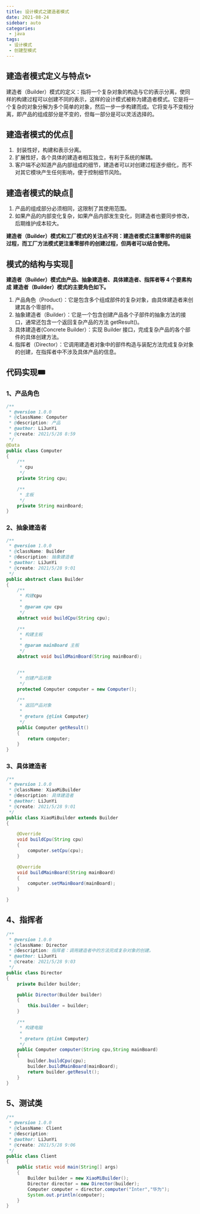 ```yaml
---
title: 设计模式之建造者模式
date: 2021-08-24
sidebar: auto
categories:
 - java
tags:
 - 设计模式
 - 创建型模式
---
```


## 建造者模式定义与特点✨

​		建造者（Builder）模式的定义：指将一个复杂对象的构造与它的表示分离，使同样的构建过程可以创建不同的表示，这样的设计模式被称为建造者模式。它是将一个复杂的对象分解为多个简单的对象，然后一步一步构建而成。它将变与不变相分离，即产品的组成部分是不变的，但每一部分是可以灵活选择的。

## 建造者模式的优点🧨

1. ​	封装性好，构建和表示分离。
2. 扩展性好，各个具体的建造者相互独立，有利于系统的解耦。
3. 客户端不必知道产品内部组成的细节，建造者可以对创建过程逐步细化，而不对其它模块产生任何影响，便于控制细节风险。

## 建造者模式的缺点🎋

1. 产品的组成部分必须相同，这限制了其使用范围。
2. 如果产品的内部变化复杂，如果产品内部发生变化，则建造者也要同步修改，后期维护成本较大。

**建造者（Builder）模式和工厂模式的关注点不同：建造者模式注重零部件的组装过程，而工厂方法模式更注重零部件的创建过程，但两者可以结合使用。**

## 模式的结构与实现🎋

**建造者（Builder）模式由产品、抽象建造者、具体建造者、指挥者等 4 个要素构成**
**建造者（Builder）模式的主要角色如下。**

1.  产品角色（Product）：它是包含多个组成部件的复杂对象，由具体建造者来创建其各个零部件。
2. 抽象建造者（Builder）：它是一个包含创建产品各个子部件的抽象方法的接口，通常还包含一个返回复杂产品的方法 getResult()。
3.  具体建造者(Concrete Builder）：实现 Builder 接口，完成复杂产品的各个部件的具体创建方法。
4. 指挥者（Director）：它调用建造者对象中的部件构造与装配方法完成复杂对象的创建，在指挥者中不涉及具体产品的信息。

## **代码实现🎟**
### 1、产品角色
```java
/**
 * @version 1.0.0
 * @className: Computer
 * @description: 产品
 * @author: LiJunYi
 * @create: 2021/5/28 8:59
 */
@Data
public class Computer
{
    /**
     * cpu
     */
    private String cpu;

    /**
     * 主板
     */
    private String mainBoard;
}

```
### 2、抽象建造者
```java
/**
 * @version 1.0.0
 * @className: Builder
 * @description: 抽象建造者
 * @author: LiJunYi
 * @create: 2021/5/28 9:01
 */
public abstract class Builder
{
    /**
     * 构建cpu
     *
     * @param cpu cpu
     */
    abstract void buildCpu(String cpu);

    /**
     * 构建主板
     *
     * @param mainBoard 主板
     */
    abstract void buildMainBoard(String mainBoard);


    /**
     * 创建产品对象
     */
    protected Computer computer = new Computer();

    /**
     * 返回产品对象
     *
     * @return {@link Computer}
     */
    public Computer getResult()
    {
        return computer;
    }
}

```

### 3、具体建造者

```java
/**
 * @version 1.0.0
 * @className: XiaoMiBuilder
 * @description: 具体建造者
 * @author: LiJunYi
 * @create: 2021/5/28 9:01
 */
public class XiaoMiBuilder extends Builder
{

    @Override
    void buildCpu(String cpu)
    {
        computer.setCpu(cpu);
    }

    @Override
    void buildMainBoard(String mainBoard)
    {
        computer.setMainBoard(mainBoard);
    }

}
```

## 4、指挥者

```java
/**
 * @version 1.0.0
 * @className: Director
 * @description: 指挥者：调用建造者中的方法完成复杂对象的创建。
 * @author: LiJunYi
 * @create: 2021/5/28 9:03
 */
public class Director
{
    private Builder builder;

    public Director(Builder builder)
    {
        this.builder = builder;
    }

    /**
     * 构建电脑
     *
     * @return {@link Computer}
     */
    public Computer computer(String cpu,String mainBoard)
    {
        builder.buildCpu(cpu);
        builder.buildMainBoard(mainBoard);
        return builder.getResult();
    }
}

```

## 5、测试类

```java
/**
 * @version 1.0.0
 * @className: Client
 * @description:
 * @author: LiJunYi
 * @create: 2021/5/28 9:06
 */
public class Client
{
    public static void main(String[] args)
    {
        Builder builder = new XiaoMiBuilder();
        Director director = new Director(builder);
        Computer computer = director.computer("Inter","华为");
        System.out.println(computer);
    }
}
```
